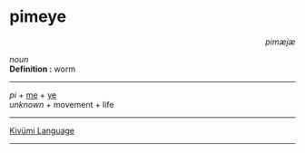 
# pimeye

<div align="right"><i>pimæjæ</i></div>

*noun*  
**Definition :** worm  

---

*pi* + [me](me.md) + [ye](ye.md)  
*unknown* + movement + life  

---

[Kivümi Language](../README.md)

---
